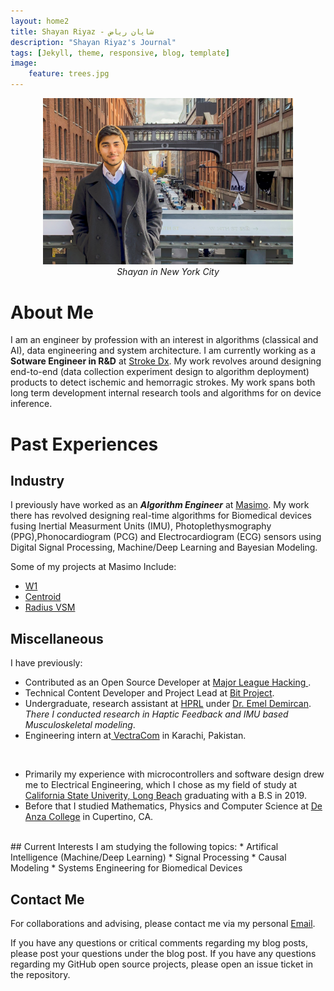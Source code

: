 ```yaml
---
layout: home2
title: Shayan Riyaz - شایان ریاض
description: "Shayan Riyaz's Journal"
tags: [Jekyll, theme, responsive, blog, template]
image:
    feature: trees.jpg
---
```


<center>
<img src ="images/Shayan-in-NY.png" width="400" >
</center>
<center><i>Shayan in New York City</i></center>


# About Me
I am an engineer by profession with an interest in algorithms (classical and AI), data engineering and system architecture. I am currently working as a **Sotware Engineer in R&D** at <a href="https://www.stroke-dx.com/" target="_blank">Stroke Dx</a>. My work revolves around designing end-to-end (data collection experiment design to algorithm deployment) products to detect ischemic and hemorragic strokes. My work spans both long term development internal research tools and algorithms for on device inference.

# Past Experiences
## Industry
I previously have worked as an ***Algorithm Engineer*** at <a href="https://www.masimo.com/" target="_blank">Masimo</a>. My work there has revolved designing real-time algorithms for Biomedical devices fusing Inertial Measurment Units (IMU), Photoplethysmography (PPG),Phonocardiogram (PCG) and Electrocardiogram (ECG) sensors using Digital Signal Processing, Machine/Deep Learning and Bayesian Modeling. 

Some of my projects at Masimo Include:
* <a href="https://www.masimo.com/products/continuous/radius-vsm/" target="_blank">W1</a>
* <a href="https://www.masimo.com/products/sensors/centroid/" target="_blank">Centroid</a>
* <a href="https://www.masimo.com/products/continuous/radius-vsm/" target="_blank">Radius VSM</a>

## Miscellaneous
I have previously:
- Contributed as an Open Source Developer at <a href="https://fellowship.mlh.io/" target="_blank">Major League Hacking </a>.
- Technical Content Developer and Project Lead at <a href="https://www.bitproject.org/" target="_blank">Bit Project</a>.
- Undergraduate, research assistant at <a href="http://web.csulb.edu/~edemirca/hprl.html" target="_blank"> HPRL</a> under <a href="https://www.csulb.edu/college-of-engineering/dr-emel-demircan" target="_blank"> Dr. Emel Demircan</a>.  *There I conducted research in Haptic Feedback and IMU based Musculoskeletal modeling*.
- Engineering intern at<a href="https://www.vectracom.com/" target="_blank"> VectraCom</a> in Karachi, Pakistan.

<br>

- Primarily my experience with microcontrollers and software design drew me to Electrical Engineering, which I chose as my field of study at <a href="https://www.csulb.edu/" target="_blank"> California State Univerity, Long Beach</a> graduating with a B.S in 2019. 
- Before that I studied Mathematics, Physics and Computer Science at <a href="http://deanza.edu/" target="_blank">De Anza College</a> in Cupertino, CA.

<br>
## Current Interests
I am studying the following topics:
* Artifical Intelligence (Machine/Deep Learning)
* Signal Processing
* Causal Modeling 
* Systems Engineering for Biomedical Devices
<br>

## Contact Me
For collaborations and advising, please contact me via my personal [Email](shayanariyaz@gmail.com).

If you have any questions or critical comments regarding my blog posts, please post your questions under the blog post. If you have any questions regarding my GitHub open source projects, please open an issue ticket in the repository.



